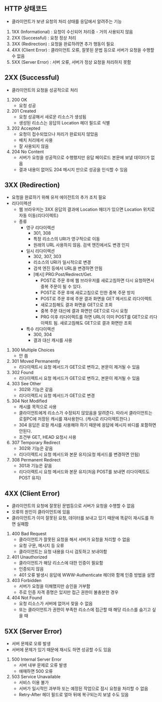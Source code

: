 ## HTTP 상태코드
- 클라이언트가 보낸 요청의 처리 상태를 응답에서 알려주는 기능
1. 1XX (Informational) : 요청이 수신되어 처리중 - 거의 사용되지 않음
2. 2XX (Successful) : 요청 정상 처리
3. 3XX (Redirection) : 요청을 완료하려면 추가 행동이 필요
4. 4XX (Client Error) : 클라이언트 오류, 잘못된 문법 등으로 서버가 요청을 수행할 수 없음
5. 5XX (Server Error) : 서버 오류, 서버가 정상 요청을 처리하지 못함

## 2XX (Successful)
- 클라이언트의 요청을 성공적으로 처리
1. 200 OK
    - 요청 성공
2. 201 Created
    - 요청 성공해서 새로운 리소스가 생성됨
    - 생성된 리소스는 응답의 Location 헤더 필드로 식별
3. 202 Accepted
    - 요청이 접수되었으나 처리가 완료되지 않았음
    - 배치 처리에서 사용
    - 잘 사용되지 않음
4. 204 No Content
    - 서버가 요청을 성공적으로 수행했지만 응답 페이로드 본문에 보낼 데이터가 없음
    - 결과 내용이 없어도 204 메시지 만으로 성공을 인식할 수 있음

## 3XX (Redirection)
- 요청을 완료하기 위해 유저 에이전트의 추가 조치 필요
- 리다이렉션
    - 웹 브라우저는 3XX 응답의 결과에 Location 헤더가 있으면 Location 위치로 자동 이동(리다이렉트)
    - 종류
        - 영구 리다이렉션
            - 301, 308
            - 특정 리소스의 URI가 영구적으로 이동
            - 원래의 URL 사용하지 않음. 검색 엔진에서도 변경 인지
        - 일시 리다이렉션
            - 302, 307, 303
            - 리소스의 URI가 일시적으로 변경
            - 검색 엔진 등에서 URL을 변경하면 안됨
            - [예시] PRG:Post/Redirect/Get. 
                - POST로 주문 후에 웹 브라우저를 새로고침하면 다시 요청하면서 중복 주문이 될 수 있다.
                - POST로 주문 후에 새로고침으로 인한 중복 주문 방지
                - POST로 주문 후에 주문 결과 화면을 GET 메서드로 리다이렉트
                - 새로고침해도 결과 화면을 GET으로 조회
                - 중복 주문 대신에 결과 화면만 GET으로 다시 요청
                - PRG 이후 리다이렉트를 하면 URL이 이미 POST를 GET으로 리다이렉트 됨. 새로고침해도 GET으로 결과 화면만 조회
        - 특수 리다이렉션
            - 300, 304
            - 결과 대신 캐시를 사용
1. 300 Multiple Choices
    - 안 씀
2. 301 Moved Permanently
    - 리다이렉트시 요청 메서드가 GET으로 변하고, 본문이 제거될 수 있음
3. 302 Found
    - 리다이렉트시 요청 메서드가 GET으로 변하고, 본문이 제거될 수 있음
4. 303 See Other
    - 302와 기능은 같음
    - 리다이렉트시 요청 메서드가 GET으로 변경
5. 304 Not Modified
    - 캐시를 목적으로 사용
    - 클라이언트에게 리소스가 수정되지 않았음을 알려준다. 따라서 클라이언트는 로컬PC에 저장된 캐시를 재사용한다. (캐시로 리다이렉트한다.)
    - 304 응답은 로컬 캐시를 사용해야 하기 때문에 응답에 메시지 바디를 포함하면 안된다.
    - 조건부 GET, HEAD 요청시 사용
6. 307 Temporary Redirect
    - 302와 기능은 같음
    - 리다이렉트시 요청 메서드와 본문 유지(요청 메서드를 변경하면 안됨)
7. 308 Permanent Redirect
    - 301과 기능은 같음
    - 리다이렉트시 요청 메서드와 본문 유지(처음 POST를 보내면 리다이렉트도 POST 유지)

## 4XX (Client Error)
- 클라이언트의 요청에 잘못된 문법등으로 서버가 요청을 수행할 수 없음
- 오류의 원인이 클라이언트에 있음
- 클라이언트가 이미 잘못된 요청, 데이터를 보내고 있기 때문에 똑같이 재시도를 하면 실패함
1. 400 Bad Request
    - 클라이언트가 잘못된 요청을 해서 서버가 요청을 처리할 수 없음
    - 요청 구문, 메시지 등 오류
    - 클라이언트는 요청 내용을 다시 검토하고 보내야함
2. 401 Unauthorized
    - 클라이언트가 해당 리소스에 대한 인증이 필요함
    - 인증되지 않음
    - 401 오류 발생시 응답에 WWW-Authenticate 헤더와 함께 인증 방법을 설명
3. 403 Forbidden
    - 서버가 요청을 이해했지만 승인을 거부함
    - 주로 인증 자격 증명은 있지만 접근 권한이 불충분한 경우
4. 404 Not Found
    - 요청 리소스가 서버에 없어서 찾을 수 없음
    - 또는 클라이언트가 권한이 부족한 리소스에 접근할 때 해당 리소스를 숨기고 싶을 때

## 5XX (Server Error)
- 서버 문제로 오류 발생
- 서버에 문제가 있기 때문에 재시도 하면 성공할 수도 있음
1. 500 Internal Server Error
    - 서버 내부 문제로 오류 발생
    - 애매하면 500 오류
2. 503 Service Unavailable
    - 서비스 이용 불가
    - 서버가 일시적인 과부하 또는 예정된 작업으로 잠시 요청을 처리할 수 없음
    - Retry-After 헤더 필드로 얼마 뒤에 복구되는지 보낼 수도 있음